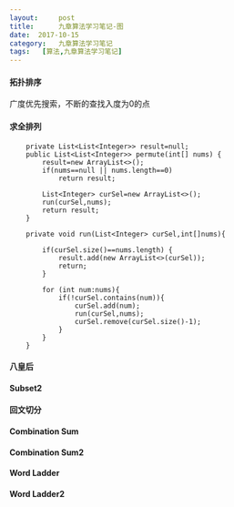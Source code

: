 ```yaml
---
layout:     post
title:      九章算法学习笔记-图
date:  2017-10-15
category:   九章算法学习笔记
tags:   [算法,九章算法学习笔记]
---
```

#### 拓扑排序
广度优先搜索，不断的查找入度为0的点
#### 求全排列
```
    private List<List<Integer>> result=null;
    public List<List<Integer>> permute(int[] nums) {
        result=new ArrayList<>();
        if(nums==null || nums.length==0)
            return result;

        List<Integer> curSel=new ArrayList<>();
        run(curSel,nums);
        return result;
    }

    private void run(List<Integer> curSel,int[]nums){

        if(curSel.size()==nums.length) {
            result.add(new ArrayList<>(curSel));
            return;
        }

        for (int num:nums){
            if(!curSel.contains(num)){
                curSel.add(num);
                run(curSel,nums);
                curSel.remove(curSel.size()-1);
            }
        }
    }
```
#### 八皇后
####  Subset2
####  回文切分
#### Combination Sum
#### Combination Sum2
#### Word Ladder
#### Word Ladder2

